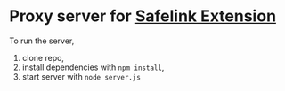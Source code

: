# Proxy server for <a href="https://github.com/jballmann/safelink-outlook">Safelink Extension</a>
To run the server,
1. clone repo,
2. install dependencies with ```npm install```,
3. start server with ```node server.js```
